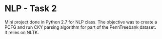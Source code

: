 # NLP - Task 2
Mini project done in Python 2.7 for NLP class. The objective was to create a PCFG and run CKY parsing algorithm for part of the PennTreebank dataset. It relies on NLTK.

